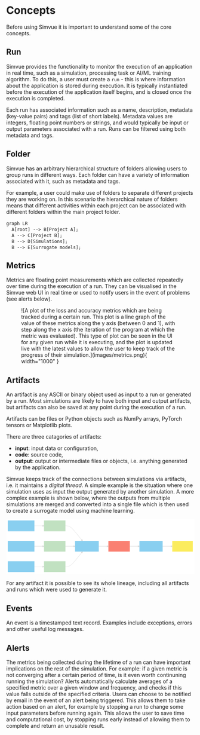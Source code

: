 # Concepts

Before using Simvue it is important to understand some of the core concepts.

## Run

Simvue provides the functionality to monitor the execution of an application in real time, such as a simulation, processing task or AI/ML training algorithm. To do this, a user must create a `run` - this is where information about the application is stored during execution. It is typically instantiated before the execution of the application itself begins, and is closed once the execution is completed.

Each run has associated information such as a name, description, metadata (key-value pairs) and tags (list of short labels). Metadata values are integers, floating point numbers or strings, and would typically be input or output parameters associated with a run. Runs can be filtered using both metadata and tags.

## Folder

Simvue has an arbitrary hierarchical structure of folders allowing users to group runs in different ways. Each folder can have a variety of information associated with it, such as metadata and tags.

For example, a user could make use of folders to separate different
projects they are working on. In this scenario the hierarchical nature of folders means that different activities within each project
can be associated with different folders within the main project folder.

``` mermaid
graph LR
  A[root] --> B[Project A];
  A --> C[Project B];
  B --> D[Simulations];
  B --> E[Surrogate models];
```

## Metrics

Metrics are floating point measurements which are collected repeatedly over time during the execution of a run. They can be
visualised in the Simvue web UI in real time or used to notify users in the event of problems (see alerts below).

<figure markdown>
  ![A plot of the loss and accuracy metrics which are being tracked during a certain run. This plot is a line graph of the value of these metrics along the y axis (between 0 and 1), with step along the x axis (the iteration of the program at which the metric was evaluated). This type of plot can be seen in the UI for any given run while it is executing, and the plot is updated live with the latest values to allow the user to keep track of the progress of their simulation.](images/metrics.png){ width="1000" }
</figure>

## Artifacts

An artifact is any ASCII or binary object used as input to a run or generated by a run. Most simulations are likely to have
both input and output artifacts, but artifacts can also be saved at any point during the execution of a run.

Artifacts can
be files or Python objects such as NumPy arrays, PyTorch tensors or Matplotlib plots.

There are three
catagories of artifacts:

* **input**: input data or configuration,
* **code**: source code,
* **output**: output or intermediate files or objects, i.e. anything generated by the application.

Simvue keeps track of the connections between simulations via artifacts, i.e. it maintains a *digital thread*. A simple example
is the situation where one simulation uses as input the output generated by another simulation. A more complex example is shown
below, where the outputs from multiple simulations are merged and converted into a single file which is then used to create a
surrogate model using machine learning.

![artifacts workflow](./images/artifacts-flowchart.svg)

For any artifact it is possible
to see its whole lineage, including all artifacts and runs which were used to generate it.

## Events

An event is a timestamped text record. Examples include exceptions, errors and other useful log messages.

## Alerts

The metrics being collected during the lifetime of a run can have important implications on the rest of the simulation. For example: if a given metric is not converging after a certain period of time,  is it even worth continuning running the simulation? Alerts automatically calculate averages of a specified metric over a given window and frequency, and checks if this value falls outside of the specified criteria. Users can choose to be notified by email in the event of an alert being triggered. This allows them to take action based on an alert, for example by stopping a run to change some input parameters before running again. This allows the user to save time and computational cost, by stopping runs early instead of allowing them to complete and return an unusable result.
